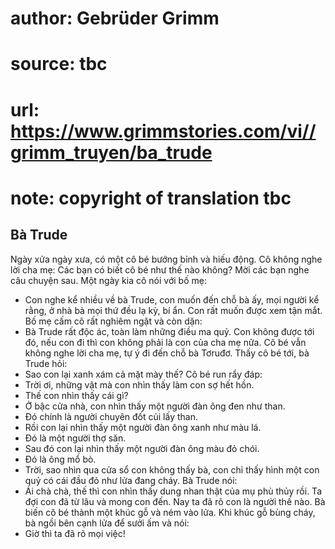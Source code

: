 # author: Gebrüder Grimm
# source: tbc
# url: https://www.grimmstories.com/vi//grimm_truyen/ba_trude
# note: copyright of translation tbc

## Bà Trude 

Ngày xửa ngày xưa, có một cô bé bướng bỉnh và hiếu động. Cô không nghe
lời cha mẹ: Các bạn có biết cô bé như thế nào không? Mời các bạn nghe
câu chuyện sau.
Một ngày kia cô nói với bố mẹ:
- Con nghe kể nhiều về bà Trude, con muốn đến chỗ bà ấy, mọi người kể
rằng, ở nhà bà mọi thứ đều lạ kỳ, bí ẩn. Con rất muốn được xem tận mắt.
Bố mẹ cấm cô rất nghiêm ngặt và còn dặn:
- Bà Trude rất độc ác, toàn làm những điều ma quỷ. Con không được tới
đó, nếu con đi thì con không phải là con của cha mẹ nữa.
Cô bé vẫn không nghe lời cha mẹ, tự ý đi đến chỗ bà Tơruđơ.
Thấy cô bé tới, bà Trude hỏi:
- Sao con lại xanh xám cả mặt mày thế?
Cô bé run rẩy đáp:
- Trời ơi, những vật mà con nhìn thấy làm con sợ hết hồn.
- Thế con nhìn thấy cái gì?
- Ở bậc cửa nhà, con nhìn thấy một người đàn ông đen như than.
- Đó chính là người chuyên đốt củi lấy than.
- Rồi con lại nhìn thấy một người đàn ông xanh như màu lá.
- Đó là một người thợ săn.
- Sau đó con lại nhìn thấy một người đàn ông màu đỏ chói.
- Đó là ông mổ bò.
- Trời, sao nhìn qua cửa sổ con không thấy bà, con chỉ thấy hình một con
quỷ có cái đầu đỏ như lửa đang cháy.
Bà Trude nói:
- Ái chà chà, thế thì con nhìn thấy dung nhan thật của mụ phù thủy rồi.
Ta đợi con đã từ lâu và mong con đến. Nay ta đã rõ con là người thế
nào.
Bà biến cô bé thành một khúc gỗ và ném vào lửa. Khi khúc gỗ bùng cháy,
bà ngồi bên cạnh lửa để sưởi ấm và nói:
- Giờ thì ta đã rõ mọi việc!
